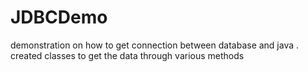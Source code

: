 # JDBCDemo
demonstration on how to get connection between database and java .
created classes to get the data through various methods
